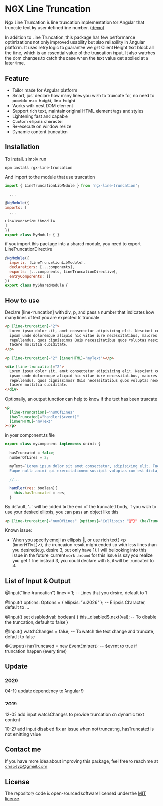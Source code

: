 # NGX Line Truncation

Ngx Line Truncation is line truncation implementation for Angular that truncate text by user defined line number. ([demo](https://stackblitz.com/github/DiZhou92/ngx-line-truncation-demo))

In addition to Line Truncation, this package has few performance optimizations not only improved usability but also reliability in Angular platform. It uses retry logic to guarantee we get Client Height text block all the time, which is an essential value of the truncation input. It also watches the dom changes,to catch the case when the text value get applied at a later time.

## Feature

- Tailor made for Angular platform
- Smart, just declare how many lines you wish to truncate for, no need to provide max-height, line-height
- Works with nest DOM element
- Support rich text, maintain original HTML element tags and styles
- Lightening fast and capable
- Custom ellipsis character
- Re-execute on window resize
- Dynamic content truncation

## Installation

To install, simply run

`npm install ngx-line-truncation`

And import to the module that use truncation

```js
import { LineTruncationLibModule } from 'ngx-line-truncation';

  ...

@NgModule({
imports: [
  ...

LineTruncationLibModule
]
})
export class MyModule { }
```

if you import this package into a shared module, you need to export LineTruncationDirective

```js
@NgModule({
  imports: [LineTruncationLibModule],
  declarations: [...components],
  exports: [...components, LineTruncationDirective],
  entryComponents: []
})
export class MySharedModule {
```

## How to use

Declare [line-truncation] with div, p, and pass a number that indicates how many lines of text you are expected to truncate

```html
<p [line-truncation]="2">
  Lorem ipsum dolor sit, amet consectetur adipisicing elit. Nesciunt consequatur
  ipsum unde doloremque aliquid hic vitae iure necessitatibus, maiores
  repellendus, quos dignissimos Quis necessitatibus quos voluptas nesciunt
  facere mollitia cupiditate.
</p>
```

```html
<p [line-truncation]="2" [innerHTML]="myText"></p>
```

```html
<div [line-truncation]="2">
  Lorem ipsum dolor sit, amet consectetur adipisicing elit. Nesciunt consequatur
  ipsum unde doloremque aliquid hic vitae iure necessitatibus, maiores
  repellendus, quos dignissimos? Quis necessitatibus quos voluptas nesciunt
  facere mollitia cupiditate.
</div>
```

Optionally, an output function can help to know if the text has been truncate

```html
<p
  [line-truncation]="numOfLines"
  (hasTruncated)="handler($event)"
  [innerHTML]="myText"
></p>
```

in your component.ts file

```js
export class myComponent implements OnInit {

  hasTruncated = false;
  numberOfLines = 2;

  myText=`Lorem ipsum dolor sit amet consectetur, adipisicing elit. Fuga itaque voluptatibus sequi laborum, consequatur aut nisi.
  Eaque nulla animi qui exercitationem suscipit voluptas cum est dicta, magnam odio et distinctio?`;

  //...

  handler(res: boolean){
    this.hasTruncated = res;
  }
```

By default, '...' will be added to the end of the truncated body, if you wish to use your desired ellipsis, you can pass an object like this

```html
<p [line-truncation]="numOfLines" [options]="{ellipsis: "🚀"}" (hasTruncated)="handler(booleanValue)" [innerHTML]="myText" [disabled]="disabled"></p>
```

Known issue:

- When you specify emoji as ellipsis 🚀, or use rich text( <p [innerHTML]>), the truncation result might ended up with less lines than you desired(e.g. desire 3, but only have 1).
  I will be looking into this issue in the future, current `work around` for this issue is say you realize you get 1 line instead 3, you could declare with 5, it will be truncated to 3.

## List of Input & Output

@Input("line-truncation")
lines = 1; -- Lines that you desire, default to 1

@Input()
options: Options = { ellipsis: "\u2026" }; -- Ellipsis Character, default to ...

@Input() set disabled(val: boolean) {
this.\_disabled\$.next(val); -- To disable the truncation, default to false
}

@Input()
watchChanges = false; -- To watch the text change and truncate, default to false

@Output()
hasTruncated = new EventEmitter(); -- \$event to true if truncation happen (every time)

## Update

### 2020

04-19 update dependency to Angular 9

### 2019

12-02 add input watchChanges to provide truncation on dynamic text content

10-27 add input disabled
fix an issue when not truncating, hasTruncated is not emitting value

## Contact me

If you have more idea about improving this package, feel free to reach me at chaodyz@gmail.com

## License

The repository code is open-sourced software licensed under the [MIT license](http://opensource.org/licenses/MIT).

